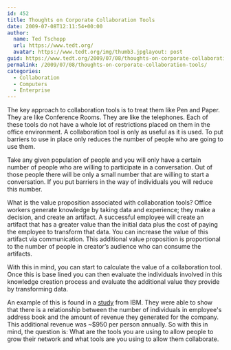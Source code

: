 ```yaml
---
id: 452
title: Thoughts on Corporate Collaboration Tools
date: 2009-07-08T12:11:54+00:00
author:
  name: Ted Tschopp
  url: https://www.tedt.org/
  avatar: https://www.tedt.org/img/thumb3.jpglayout: post
guid: https://www.tedt.org/2009/07/08/thoughts-on-corporate-collaboration-tools/
permalink: /2009/07/08/thoughts-on-corporate-collaboration-tools/
categories:
  - Collaboration
  - Computers
  - Enterprise
---
```

The key approach to collaboration tools is to treat them like Pen and Paper. They are like Conference Rooms. They are like the telephones. Each of these tools do not have a whole lot of restrictions placed on them in the office environment. A collaboration tool is only as useful as it is used. To put barriers to use in place only reduces the number of people who are going to use them.

Take any given population of people and you will only have a certain number of people who are willing to participate in a conversation. Out of those people there will be only a small number that are willing to start a conversation. If you put barriers in the way of individuals you will reduce this number.

What is the value proposition associated with collaboration tools? Office workers generate knowledge by taking data and experience; they make a decision, and create an artifact. A successful employee will create an artifact that has a greater value than the initial data plus the cost of paying the employee to transform that data. You can increase the value of this artifact via communication. This additional value proposition is proportional to the number of people in creator’s audience who can consume the artifacts.

With this in mind, you can start to calculate the value of a collaboration tool. Once this is base lined you can then evaluate the individuals involved in this knowledge creation process and evaluate the additional value they provide by transforming data.

An example of this is found in a <a href="http://smallblue.research.ibm.com/projects/snvalue/" target="_blank">study</a> from IBM. They were able to show that there is a relationship between the number of individuals in employee's address book and the amount of revenue they generated for the company. This additional revenue was ~$950 per person annually. So with this in mind, the question is: What are the tools you are using to allow people to grow their network and what tools are you using to allow them collaborate.